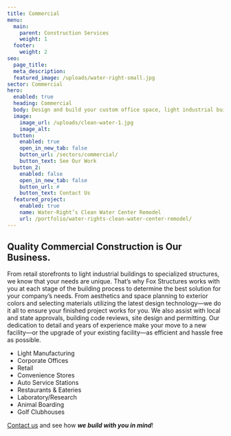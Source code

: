 ```yaml
---
title: Commercial
menu:
  main:
    parent: Construction Services
    weight: 1
  footer:
    weight: 2
seo:
  page_title:
  meta_description:
  featured_image: /uploads/water-right-small.jpg
sector: Commercial
hero: 
  enabled: true
  heading: Commercial
  body: Design and build your custom office space, light industrial building, mini-warehouse or other commercial structure.
  image: 
    image_url: /uploads/clean-water-1.jpg
    image_alt: 
  button:
    enabled: true
    open_in_new_tab: false
    button_url: /sectors/commercial/
    button_text: See Our Work
  button_2:
    enabled: false
    open_in_new_tab: false
    button_url: #
    button_text: Contact Us
  featured_project: 
    enabled: true
    name: Water-Right’s Clean Water Center Remodel
    url: /portfolio/water-rights-clean-water-center-remodel/
---
```


## Quality Commercial Construction is Our Business.

From retail storefronts to light industrial buildings to specialized structures, we know that your needs are unique. That’s why Fox Structures works with you at each stage of the building process to determine the best solution for your company’s needs. From aesthetics and space planning to exterior colors and selecting materials utilizing the latest design technology—we do it all to ensure your finished project works for you. We also assist with local and state approvals, building code reviews, site design and permitting. Our dedication to detail and years of experience make your move to a new facility—or the upgrade of your existing facility—as efficient and hassle free as possible.

 - Light Manufacturing
 - Corporate Offices
 - Retail
 - Convenience Stores
 - Auto Service Stations
 - Restaurants & Eateries
 - Laboratory/Research
 - Animal Boarding
 - Golf Clubhouses

[Contact us](/contact/) and see how **_we build with you in mind_**!